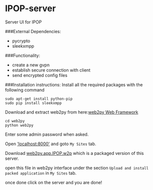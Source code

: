 # IPOP-server
Server UI for IPOP

###External Dependencies:
- pycrypto
- sleekxmpp

###Functionality:
- create a new gvpn
- establish secure connection with client
- send encrypted config files

###Installation instructions:
Install all the required packages with the following command

```
sudo apt-get install python-pip
sudo pip install sleekxmpp
```

Download and extract web2py from here:[web2py Web Framework](http://www.web2py.com/init/default/download)

```
cd web2py
python web2py
```

Enter some admin password when asked.

Open ['localhost:8000'](http://localhost:8000) and goto `My Sites` tab.

Download [web2py.app.IPOP.w2p](http://www.fileconvoy.com/dfl.php?id=gf5447ece82d25dcb9996859025e4edeb2d8a4086a) which is a packaged version of this server.

open this file in web2py interface under the section `Upload and install packed application` in `My Sites` tab.

once done click on the server and you are done!


